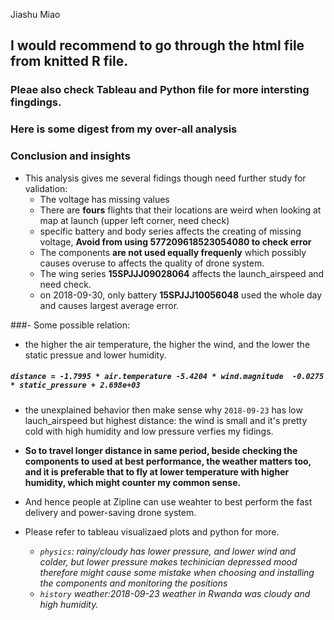 Jiashu Miao 

## I would recommend to go through the html file from knitted R file. 
###  Pleae also check Tableau and Python file for more intersting fingdings.

### Here is some digest from my over-all analysis 


### Conclusion and insights

- This analysis gives me several fidings though need further study for validation:
  - The voltage has missing values
  - There are **fours** flights that their locations are weird when looking at map at launch (upper left corner, need check)
  - specific battery and body series affects the creating of missing voltage, **Avoid from using 577209618523054080 to check error** 
  - The components **are not used equally frequenly** which possibly causes overuse to affects the quality of drone system. 
  - The wing series **15SPJJJ09028064** affects the launch_airspeed and need check.
  - on 2018-09-30, only battery **15SPJJJ10056048** used the whole day and causes largest average error.  
  
###- Some possible relation: 
  - the higher the air temperature, the higher the wind, and the lower the static pressue and lower humidity. 
 
 ##### `distance = -1.7995 * air.temperature -5.4204 * wind.magnitude  -0.0275 * static_pressure + 2.698e+03`
 - the unexplained behavior then make sense why `2018-09-23` has low lauch_airspeed but highest distance: the wind is small and it's pretty cold with high humidity and low pressure verfies my fidings.
 
- **So to travel longer distance in same period, beside checking the components to used at best performance, the weather matters too, and it is preferable that to fly at lower temperature with higher humidity, which might counter my common sense.**

- And hence people at Zipline can use weahter to best perform the fast delivery and power-saving drone system.

- Please refer to tableau visualizaed plots and python for more. 




	- *`physics`: rainy/cloudy has lower pressure, and lower wind and colder, but lower pressure makes techinician depressed mood therefore might cause some mistake when choosing and installing the components and monitoring the positions* 
 	- *`history` weather:2018-09-23 weather in Rwanda was cloudy and high humidity.*  